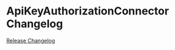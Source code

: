 # ApiKeyAuthorizationConnector Changelog

[Release Changelog](https://github.com/spryker/api-key-authorization-connector/releases)
